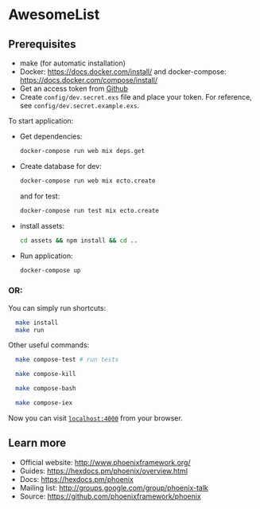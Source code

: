 # AwesomeList

## Prerequisites

- make (for automatic installation)
- Docker: https://docs.docker.com/install/ and docker-compose: https://docs.docker.com/compose/install/
- Get an access token from [Github](https://help.github.com/en/github/authenticating-to-github/creating-a-personal-access-token-for-the-command-line)
- Create `config/dev.secret.exs` file and place your token. For reference, see `config/dev.secret.example.exs`. 


To start application:

  * Get dependencies:
    ```sh
    docker-compose run web mix deps.get
    ```
  * Create database for dev:
    ```sh
    docker-compose run web mix ecto.create
    ```
    and for test:
    ```sh
    docker-compose run test mix ecto.create
    ```
  * install assets: 
    ```sh
    cd assets && npm install && cd ..
    ```
  * Run application: 
    ```sh
    docker-compose up
    ```

### OR:

You can simply run shortcuts:
```sh
  make install
  make run
```

Other useful commands:
```sh
  make compose-test # run tests
```

```sh
  make compose-kill
```

```sh
  make compose-bash
```

```sh
  make compose-iex
```



Now you can visit [`localhost:4000`](http://localhost:4000) from your browser.

## Learn more

  * Official website: http://www.phoenixframework.org/
  * Guides: https://hexdocs.pm/phoenix/overview.html
  * Docs: https://hexdocs.pm/phoenix
  * Mailing list: http://groups.google.com/group/phoenix-talk
  * Source: https://github.com/phoenixframework/phoenix
